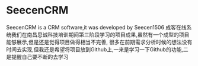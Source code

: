 # SeecenCRM
SeecenCRM is a CRM software,it was developed by Seecen1506
成客在线系统我们在南昌思诚科技培训期间第三阶段学习的项目成果,虽然有一个成型的项目能够展示,但是还是觉得项目做得相当不完善,
很多在前期需求分析时候的想法没有时间去实现,但我还是希望将项目放到Github上,一来是学习一下Github的功能,二是提醒自己要不断的去学习
